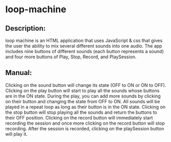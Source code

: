 # loop-machine

## Description: 
loop machine is an HTML application that uses JavaScript & css that gives the user the ability to mix several different sounds into one audio.
The app includes nine buttons of different sounds (each button represents a sound) and four more buttons of Play, Stop, Record, and PlaySession.
## Manual:
Clicking on the sound button will change its state (OFF to ON or ON to OFF). 
Clicking on the play button will start to play all the sounds whose buttons are in the ON state. During the play, you can add more sounds by clicking on their button and changing the state from OFF to ON. All sounds will be played in a repeat loop as long as their button is in the ON state.
Clicking on the stop button will stop playing all the sounds and return the buttons to their OFF position.
Clicking on the record button will immediately start recording the session and once more clicking on the record button will stop recording. 
After the session is recorded, clicking on the playSession button will play it.
